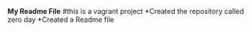 **My Readme File**
#this is a vagrant project
*Created the repository called zero day
*Created a Readme file 
